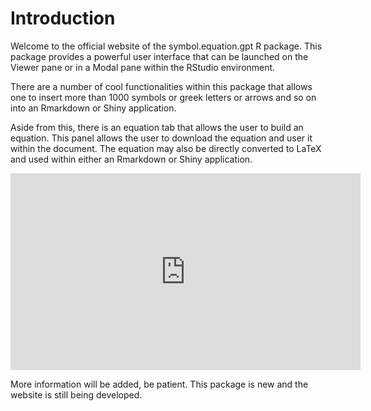 # Introduction

Welcome to the official website of the symbol.equation.gpt R package. This package provides a powerful user interface that can be launched on the Viewer pane or in a Modal pane within the RStudio environment.

There are a number of cool functionalities within this package that allows one to insert more than 1000 symbols or greek letters or arrows and so on into an Rmarkdown or Shiny application. 

Aside from this, there is an equation tab that allows the user to build an equation. This panel allows the user to download the equation and user it within the document. The equation may also be directly converted to LaTeX and used within either an Rmarkdown or Shiny application.

<iframe width="560" height="315" src="https://www.youtube.com/embed/cm6FDzO2uqI" title="YouTube video player" frameborder="0" allow="accelerometer; autoplay; clipboard-write; encrypted-media; gyroscope; picture-in-picture; web-share" allowfullscreen></iframe>

More information will be added, be patient. This package is new and the website is still being developed.